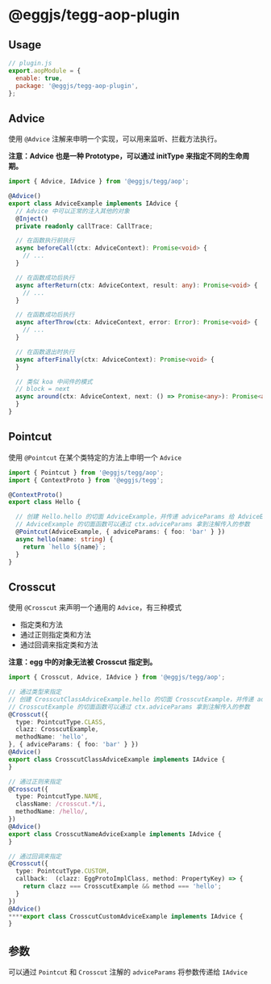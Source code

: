 # @eggjs/tegg-aop-plugin

## Usage

```js
// plugin.js
export.aopModule = {
  enable: true,
  package: '@eggjs/tegg-aop-plugin',
};
```

## Advice

使用 `@Advice` 注解来申明一个实现，可以用来监听、拦截方法执行。

**注意：Advice 也是一种 Prototype，可以通过 initType 来指定不同的生命周期。**

```ts
import { Advice, IAdvice } from '@eggjs/tegg/aop';

@Advice()
export class AdviceExample implements IAdvice {
  // Advice 中可以正常的注入其他的对象
  @Inject()
  private readonly callTrace: CallTrace;

  // 在函数执行前执行
  async beforeCall(ctx: AdviceContext): Promise<void> {
    // ...
  }

  // 在函数成功后执行
  async afterReturn(ctx: AdviceContext, result: any): Promise<void> {
    // ...
  }

  // 在函数成功后执行
  async afterThrow(ctx: AdviceContext, error: Error): Promise<void> {
    // ...
  }

  // 在函数退出时执行
  async afterFinally(ctx: AdviceContext): Promise<void> {
  }

  // 类似 koa 中间件的模式
  // block = next
  async around(ctx: AdviceContext, next: () => Promise<any>): Promise<any> {
  }
}
```

## Pointcut

使用 `@Pointcut` 在某个类特定的方法上申明一个 `Advice`

```ts
import { Pointcut } from '@eggjs/tegg/aop';
import { ContextProto } from '@eggjs/tegg';

@ContextProto()
export class Hello {

  // 创建 Hello.hello 的切面 AdviceExample，并传递 adviceParams 给 AdviceExample
  // AdviceExample 的切面函数可以通过 ctx.adviceParams 拿到注解传入的参数
  @Pointcut(AdviceExample, { adviceParams: { foo: 'bar' } })
  async hello(name: string) {
    return `hello ${name}`;
  }
}
```

## Crosscut

使用 `@Crosscut` 来声明一个通用的 `Advice`，有三种模式
- 指定类和方法
- 通过正则指定类和方法
- 通过回调来指定类和方法

**注意：egg 中的对象无法被 Crosscut 指定到。**

```ts
import { Crosscut, Advice, IAdvice } from '@eggjs/tegg/aop';

// 通过类型来指定
// 创建 CrosscutClassAdviceExample.hello 的切面 CrosscutExample，并传递 adviceParams 给 CrosscutExample
// CrosscutExample 的切面函数可以通过 ctx.adviceParams 拿到注解传入的参数
@Crosscut({
  type: PointcutType.CLASS,
  clazz: CrosscutExample,
  methodName: 'hello',
}, { adviceParams: { foo: 'bar' } })
@Advice()
export class CrosscutClassAdviceExample implements IAdvice {
}

// 通过正则来指定
@Crosscut({
  type: PointcutType.NAME,
  className: /crosscut.*/i,
  methodName: /hello/,
})
@Advice()
export class CrosscutNameAdviceExample implements IAdvice {
}

// 通过回调来指定
@Crosscut({
  type: PointcutType.CUSTOM,
  callback:  (clazz: EggProtoImplClass, method: PropertyKey) => {
    return clazz === CrosscutExample && method === 'hello';
  }
})
@Advice()
****export class CrosscutCustomAdviceExample implements IAdvice {
}

```
## 参数
可以通过 `Pointcut` 和 `Crosscut` 注解的 `adviceParams` 将参数传递给 `IAdvice`
```ts

```
